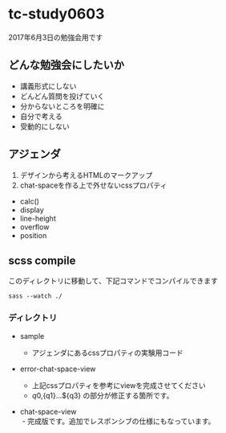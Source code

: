 # tc-study0603
2017年6月3日の勉強会用です


## どんな勉強会にしたいか

- 講義形式にしない
- どんどん質問を投げていく
- 分からないところを明確に
- 自分で考える
- 受動的にしない

## アジェンダ

1. デザインから考えるHTMLのマークアップ
2. chat-spaceを作る上で外せないcssプロパティ
  - calc()
  - display
  - line-height 
  - overflow
  - position


## scss compile
このディレクトリに移動して、下記コマンドでコンパイルできます

```
sass --watch ./
```

### ディレクトリ

- sample
  - アジェンダにあるcssプロパティの実験用コード
 
- error-chat-space-view
  - 上記cssプロパティを参考にviewを完成させてください
  - ${q0},${q1}...${q3} の部分が修正する箇所です。
 
- chat-space-view   
  - 完成版です。追加でレスポンシブの仕様にもなっています。

